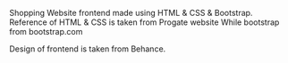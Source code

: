 Shopping Website frontend made using HTML & CSS & Bootstrap.
Reference of HTML & CSS is taken from Progate website While bootstrap from bootstrap.com

Design of frontend is taken from Behance.
 
